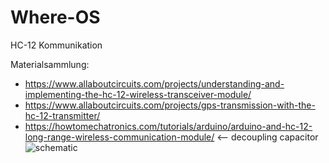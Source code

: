 # Where-OS
HC-12 Kommunikation

Materialsammlung:

* https://www.allaboutcircuits.com/projects/understanding-and-implementing-the-hc-12-wireless-transceiver-module/
* https://www.allaboutcircuits.com/projects/gps-transmission-with-the-hc-12-transmitter/
* https://howtomechatronics.com/tutorials/arduino/arduino-and-hc-12-long-range-wireless-communication-module/ <-- decoupling capacitor
![schematic](https://howtomechatronics.com/wp-content/uploads/2017/07/Arduino-and-HC-12-Circuit-Schematic.png?x57244)
